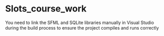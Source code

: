 # Slots_course_work

You need to link the SFML and SQLite libraries manually in Visual Studio during the build process to ensure the project compiles and runs correctly
